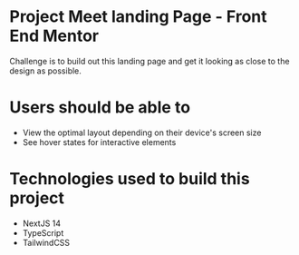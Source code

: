 # Project Meet landing Page - Front End Mentor
Challenge is to build out this landing page and get it looking as close to the design as possible.


# Users should be able to 
- View the optimal layout depending on their device's screen size
- See hover states for interactive elements

# Technologies used to build this project
- NextJS 14
- TypeScript
- TailwindCSS